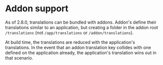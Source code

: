 
Addon support
==============================================================================

As of 2.8.0, translations can be bundled with addons.  Addon's define their
translations similar to an application, but creating a folder in the addon
root `/translations` (not `/app/translations` or `/addon/translations`).

At build time, the translations are reduced with the application's
translations.  In the event that an addon translation key collides with one
defined on the application already, the application's translation wins out
in that scenario.

